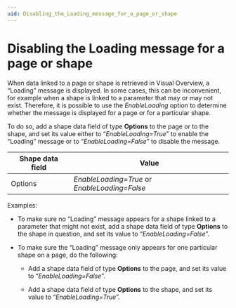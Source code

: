 ```yaml
---
uid: Disabling_the_Loading_message_for_a_page_or_shape
---
```


# Disabling the Loading message for a page or shape

When data linked to a page or shape is retrieved in Visual Overview, a “Loading” message is displayed. In some cases, this can be inconvenient, for example when a shape is linked to a parameter that may or may not exist. Therefore, it is possible to use the *EnableLoading* option to determine whether the message is displayed for a page or for a particular shape.

To do so, add a shape data field of type **Options** to the page or to the shape, and set its value either to “*EnableLoading=True*” to enable the “Loading” message or to “*EnableLoading=False*” to disable the message.

| Shape data field | Value                                                                                               |
|------------------|-----------------------------------------------------------------------------------------------------|
| Options          | *EnableLoading=True* or *EnableLoading=False* |

Examples:

- To make sure no “Loading” message appears for a shape linked to a parameter that might not exist, add a shape data field of type **Options** to the shape in question, and set its value to “*EnableLoading=False*”.

- To make sure the “Loading” message only appears for one particular shape on a page, do the following:

    - Add a shape data field of type **Options** to the page, and set its value to “*EnableLoading=False*”.

    - Add a shape data field of type **Options** to the shape, and set its value to “*EnableLoading=True*”.
